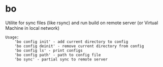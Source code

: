 # bo

Utilite for sync files (like rsync) and run build on remote server (or Virtual Machine in local network)

```
Usage:
    'bo config init' - add current directory to config
    'bo config deinit' - remove current directory from config
    'bo config ls' - print configs
    'bo config path' - path to config file
    'bo sync' - partial sync to remote server
```